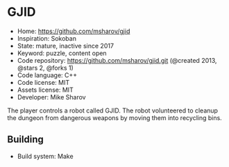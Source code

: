 # GJID

- Home: https://github.com/msharov/gjid
- Inspiration: Sokoban
- State: mature, inactive since 2017
- Keyword: puzzle, content open
- Code repository: https://github.com/msharov/gjid.git (@created 2013, @stars 2, @forks 1)
- Code language: C++
- Code license: MIT
- Assets license: MIT
- Developer: Mike Sharov

The player controls a robot called GJID. The robot volunteered to cleanup the dungeon from dangerous weapons by moving them into recycling bins.

## Building

- Build system: Make
